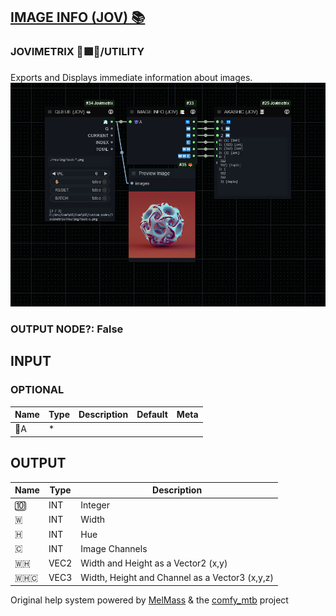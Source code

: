 [IMAGE INFO (JOV) 📚](https://github.com/Amorano/Jovimetrix-examples/blob/master/node/IMAGE%20INFO/IMAGE%20INFO.md)
------------------------------------------------------------------------------------------------------------------
### JOVIMETRIX 🔺🟩🔵/UTILITY
  
Exports and Displays immediate information about images.  
![IMAGE INFO](https://raw.githubusercontent.com/Amorano/Jovimetrix-examples/master/node/IMAGE%20INFO/IMAGE%20INFO.png)
### OUTPUT NODE?: False
INPUT
-----
### OPTIONAL
| Name | Type | Description | Default | Meta |
| --- | --- | --- | --- | --- |
| 👾A | \* |  |  |  |
OUTPUT
------
| Name | Type | Description |
| --- | --- | --- |
| 🔟 | INT | Integer |
| 🇼 | INT | Width |
| 🇭 | INT | Hue |
| 🇨 | INT | Image Channels |
| 🇼🇭 | VEC2 | Width and Height as a Vector2 (x,y) |
| 🇼🇭🇨 | VEC3 | Width, Height and Channel as a Vector3 (x,y,z) |
Original help system powered by [MelMass](https://github.com/melMass) & the [comfy\_mtb](https://github.com/melMass/comfy_mtb) project